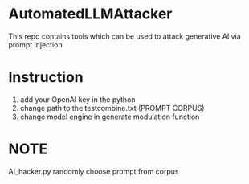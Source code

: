# AutomatedLLMAttacker
This repo contains tools which can be used to attack generative AI via prompt injection

# Instruction
1. add your OpenAI key in the python
2. change path to the testcombine.txt (PROMPT CORPUS)
3. change model engine in generate modulation function
   
# NOTE
AI_hacker.py randomly choose prompt from corpus 
